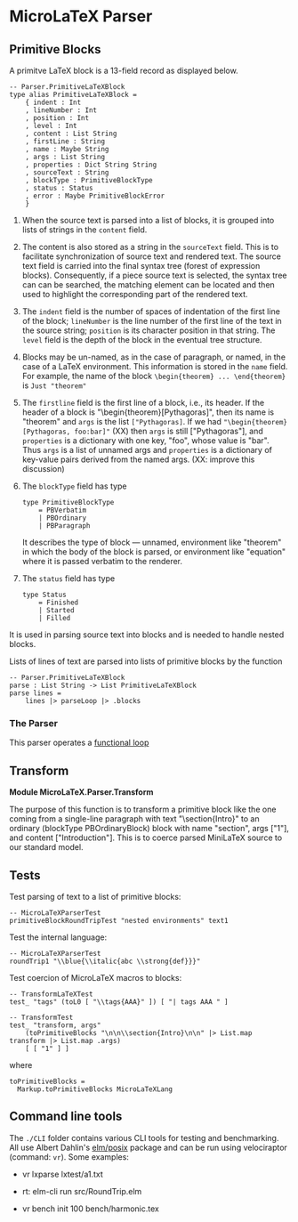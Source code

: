 # MicroLaTeX Parser


## Primitive Blocks 


A primitve LaTeX block is a 13-field record as displayed
below.  


```
-- Parser.PrimitiveLaTeXBlock
type alias PrimitiveLaTeXBlock =
    { indent : Int
    , lineNumber : Int
    , position : Int
    , level : Int
    , content : List String
    , firstLine : String
    , name : Maybe String
    , args : List String
    , properties : Dict String String
    , sourceText : String
    , blockType : PrimitiveBlockType
    , status : Status
    , error : Maybe PrimitiveBlockError
    }

```


1. When the source text is parsed into a list of 
blocks, it is grouped into lists of strings in the 
`content` field. 


2. The content is also stored as a string
in the `sourceText` field.  This is to facilitate 
synchronization of source text and rendered text.
The source text field is carried into the final
syntax tree (forest of expression blocks).  Consequently,
if a piece source text is selected, the syntax tree
can can be searched, the matching element can be
located and then used to highlight the corresponding
part of the rendered text.

3. The `indent` field is the number of spaces of indentation
of the first line of the block; `lineNumber` is the
line number of the first line of the text in the source
string; `position` is its character position in that 
string.  The `level` field is the depth of the block
in the eventual tree structure.

4. Blocks may be un-named, as in the case of paragraph,
or named, in the case of a LaTeX environment.  This
information is stored in the `name` field.  For example,
the name of the block `\begin{theorem} ... \end{theorem}`
is `Just "theorem"`

5. The `firstline` field is the first line of a block,
i.e., its header. If the header of a 
block is "\begin{theorem}[Pythagoras]", then
its name is "theorem" and `args` is the list `["Pythagoras]`.
If we had `"\begin{theorem}[Pythagoras, foo:bar]"` (XX)
then `args` is still ["Pythagoras"], and `properties` is
a dictionary with one key, "foo", whose value is "bar". 
Thus `args` is a list of unnamed args and `properties`
is a dictionary of key-value pairs derived from the named
args. (XX: improve this discussion)

6. The `blockType` field has type
    
    ```
    type PrimitiveBlockType
        = PBVerbatim
        | PBOrdinary
        | PBParagraph
    ```
   
    It describes the type of block — unnamed, environment
    like "theorem" in which the body of the block is parsed,
    or environment like "equation" where it is passed 
    verbatim to the renderer.

7. The `status` field has type 

    ```
    type Status
        = Finished
        | Started
        | Filled
    ```
   
It is used in parsing source text into blocks and 
is needed to handle nested blocks.




Lists of lines of text are parsed into lists 
of primitive blocks by the function

```
-- Parser.PrimitiveLaTeXBlock
parse : List String -> List PrimitiveLaTeXBlock
parse lines =
    lines |> parseLoop |> .blocks
```

### The Parser

This parser operates a [functional loop](/docs-scripta-compiler/common-code#functional-loops/)


## Transform


**Module MicroLaTeX.Parser.Transform**

The purpose of this function is to transform a primitive block
like the one coming from a single-line paragraph with text
"\section{Intro}" to an ordinary (blockType PBOrdinaryBlock)
block with name "section", args ["1"], and content ["Introduction"].
This is to coerce parsed MiniLaTeX source to our standard model.


## Tests

Test parsing of text to a list of primitive blocks:

```text
-- MicroLaTeXParserTest
primitiveBlockRoundTripTest "nested environments" text1
```

Test the internal language:

```
-- MicroLaTeXParserTest
roundTrip1 "\\blue{\\italic{abc \\strong{def}}}"
```

Test coercion of MicroLaTeX macros to blocks:

```text
-- TransformLaTeXTest
test_ "tags" (toL0 [ "\\tags{AAA}" ]) [ "| tags AAA " ]
```

```text
-- TransformTest
test_ "transform, args"
    (toPrimitiveBlocks "\n\n\\section{Intro}\n\n" |> List.map transform |> List.map .args)
    [ [ "1" ] ]
```

where

```text
toPrimitiveBlocks = 
  Markup.toPrimitiveBlocks MicroLaTeXLang

```
## Command line tools


The `./CLI` folder contains various CLI tools for testing
and benchmarking.  All use Albert Dahlin's
[elm/posix](https://package.elm-lang.org/packages/albertdahlin/elm-posix/latest/)
package and can be run using velociraptor (command: `vr`).
Some examples:

-  vr lxparse lxtest/a1.txt

- rt: elm-cli run src/RoundTrip.elm

- vr bench init 100 bench/harmonic.tex


